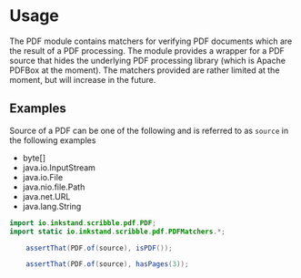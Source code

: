 Usage
=====

The PDF module contains matchers for verifying PDF documents which are the result of a PDF processing. The module
provides a wrapper for a PDF source that hides the underlying PDF processing library (which is Apache PDFBox at
the moment).
The matchers provided are rather limited at the moment, but will increase in the future.

Examples
--------

Source of a PDF can be one of the following and is referred to as `source` in the following examples
- byte[]
- java.io.InputStream
- java.io.File
- java.nio.file.Path
- java.net.URL
- java.lang.String

```java
import io.inkstand.scribble.pdf.PDF;
import static io.inkstand.scribble.pdf.PDFMatchers.*;
```

```java
    assertThat(PDF.of(source), isPDF());
```

```java
    assertThat(PDF.of(source), hasPages(3));
```
